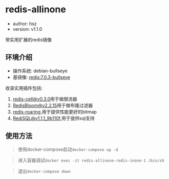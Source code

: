# redis-allinone

+ author: hsz
+ version: v1.1.0

带实用扩展的redis镜像

## 环境介绍

+ 操作系统: debian-bullseye
+ 基镜像: [redis:7.0.3-bullseye](https://hub.docker.com/layers/redis/library/redis/7.0.3-bullseye/images/sha256-ac68f247b2758660d03e52f5d2eb88a1ea12bb1b717d5f1a061715de6726e330?context=explore)

收录实用插件包括:

1. [redis-cell@v0.3.0](https://github.com/brandur/redis-cell/tree/v0.3.0)用于做限流器
2. [RedisBloom@v2.2.15](https://github.com/RedisBloom/RedisBloom/tree/ver2.2.15)用于做布隆过滤器
3. [redis-roaring](https://github.com/aviggiano/redis-roaring),用于提供性能更好的bitmap
4. [RediSQL@v1.1.1_9b110f](https://github.com/RedBeardLab/rediSQL/tree/v1.1.1),用于提供sql支持

## 使用方法

> 使用docker-compose启动`docker-compose up -d`

> 进入容器调试`docker exec -it redis-allinone-redis-inone-1 /bin/sh`

> 退出`docker-compose down`